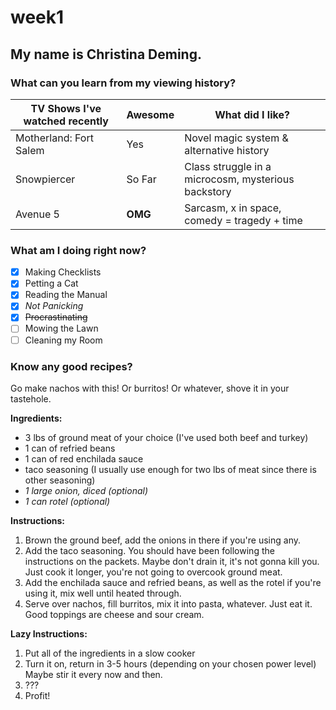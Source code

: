 # week1

## My name is Christina Deming.

### What can you learn from my viewing history?

TV Shows I've watched recently | Awesome | What did I like?
--- | --- | ---
Motherland: Fort Salem | Yes | Novel magic system & alternative history
Snowpiercer | So Far | Class struggle in a microcosm, mysterious backstory
Avenue 5 | **OMG** | Sarcasm, x in space, comedy = tragedy + time

### What am I doing right now?

- [x] Making Checklists
- [x] Petting a Cat
- [x] Reading the Manual
- [x] *Not Panicking*
- [x] ~~Procrastinating~~
- [ ] Mowing the Lawn
- [ ] Cleaning my Room

### Know any good recipes?

Go make nachos with this!  Or burritos!  Or whatever, shove it in your tastehole.

**Ingredients:**

- 3 lbs of ground meat of your choice (I've used both beef and turkey)
- 1 can of refried beans
- 1 can of red enchilada sauce
- taco seasoning (I usually use enough for two lbs of meat since there is other seasoning)
- *1 large onion, diced (optional)*
- *1 can rotel (optional)*

**Instructions:**

1. Brown the ground beef, add the onions in there if you're using any.
2. Add the taco seasoning.  You should have been following the instructions on the packets.  Maybe don't drain it, it's not gonna kill you.  Just cook it longer, you're not going to overcook ground meat.
3. Add the enchilada sauce and refried beans, as well as the rotel if you're using it, mix well until heated through.
4. Serve over nachos, fill burritos, mix it into pasta, whatever.  Just eat it.  Good toppings are cheese and sour cream.

**Lazy Instructions:**

1. Put all of the ingredients in a slow cooker
2. Turn it on, return in 3-5 hours (depending on your chosen power level)  Maybe stir it every now and then.
3. ???
4. Profit!
